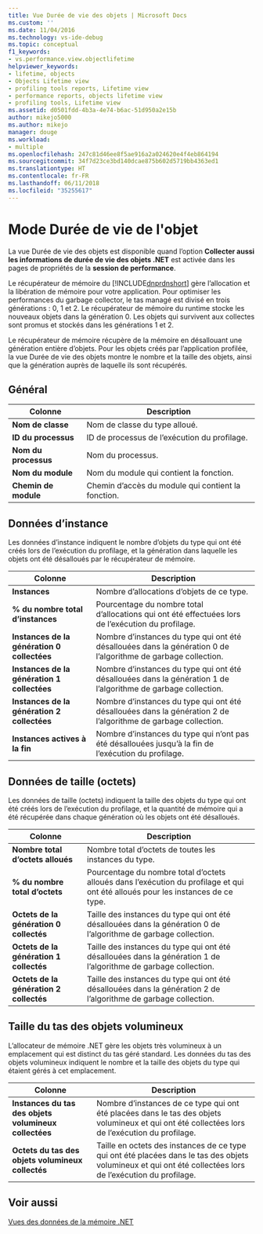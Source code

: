 ```yaml
---
title: Vue Durée de vie des objets | Microsoft Docs
ms.custom: ''
ms.date: 11/04/2016
ms.technology: vs-ide-debug
ms.topic: conceptual
f1_keywords:
- vs.performance.view.objectlifetime
helpviewer_keywords:
- lifetime, objects
- Objects Lifetime view
- profiling tools reports, Lifetime view
- performance reports, objects lifetime view
- profiling tools, Lifetime view
ms.assetid: d0501fdd-4b3a-4e74-b6ac-51d950a2e15b
author: mikejo5000
ms.author: mikejo
manager: douge
ms.workload:
- multiple
ms.openlocfilehash: 247c81d46ee8f5ae916a2a024620e4f4eb864194
ms.sourcegitcommit: 34f7d23ce3bd140dcae875b602d5719bb4363ed1
ms.translationtype: HT
ms.contentlocale: fr-FR
ms.lasthandoff: 06/11/2018
ms.locfileid: "35255617"
---
```

# <a name="object-lifetime-view"></a>Mode Durée de vie de l'objet
La vue Durée de vie des objets est disponible quand l’option **Collecter aussi les informations de durée de vie des objets .NET** est activée dans les pages de propriétés de la **session de performance**.  
  
 Le récupérateur de mémoire du [!INCLUDE[dnprdnshort](../code-quality/includes/dnprdnshort_md.md)] gère l’allocation et la libération de mémoire pour votre application. Pour optimiser les performances du garbage collector, le tas managé est divisé en trois générations : 0, 1 et 2. Le récupérateur de mémoire du runtime stocke les nouveaux objets dans la génération 0. Les objets qui survivent aux collectes sont promus et stockés dans les générations 1 et 2.  
  
 Le récupérateur de mémoire récupère de la mémoire en désallouant une génération entière d’objets. Pour les objets créés par l’application profilée, la vue Durée de vie des objets montre le nombre et la taille des objets, ainsi que la génération auprès de laquelle ils sont récupérés.  
  
## <a name="general"></a>Général  
  
|Colonne|Description|  
|------------|-----------------|  
|**Nom de classe**|Nom de classe du type alloué.|  
|**ID du processus**|ID de processus de l’exécution du profilage.|  
|**Nom du processus**|Nom du processus.|  
|**Nom du module**|Nom du module qui contient la fonction.|  
|**Chemin de module**|Chemin d’accès du module qui contient la fonction.|  
  
## <a name="instance-data"></a>Données d’instance  
 Les données d’instance indiquent le nombre d’objets du type qui ont été créés lors de l’exécution du profilage, et la génération dans laquelle les objets ont été désalloués par le récupérateur de mémoire.  
  
|Colonne|Description|  
|------------|-----------------|  
|**Instances**|Nombre d’allocations d’objets de ce type.|  
|**% du nombre total d’instances**|Pourcentage du nombre total d’allocations qui ont été effectuées lors de l’exécution du profilage.|  
|**Instances de la génération 0 collectées**|Nombre d’instances du type qui ont été désallouées dans la génération 0 de l’algorithme de garbage collection.|  
|**Instances de la génération 1 collectées**|Nombre d’instances du type qui ont été désallouées dans la génération 1 de l’algorithme de garbage collection.|  
|**Instances de la génération 2 collectées**|Nombre d’instances du type qui ont été désallouées dans la génération 2 de l’algorithme de garbage collection.|  
|**Instances actives à la fin**|Nombre d’instances du type qui n’ont pas été désallouées jusqu’à la fin de l’exécution du profilage.|  
  
## <a name="size-byte-data"></a>Données de taille (octets)  
 Les données de taille (octets) indiquent la taille des objets du type qui ont été créés lors de l’exécution du profilage, et la quantité de mémoire qui a été récupérée dans chaque génération où les objets ont été désalloués.  
  
|Colonne|Description|  
|------------|-----------------|  
|**Nombre total d’octets alloués**|Nombre total d’octets de toutes les instances du type.|  
|**% du nombre total d’octets**|Pourcentage du nombre total d’octets alloués dans l’exécution du profilage et qui ont été alloués pour les instances de ce type.|  
|**Octets de la génération 0 collectés**|Taille des instances du type qui ont été désallouées dans la génération 0 de l’algorithme de garbage collection.|  
|**Octets de la génération 1 collectés**|Taille des instances du type qui ont été désallouées dans la génération 1 de l’algorithme de garbage collection.|  
|**Octets de la génération 2 collectés**|Taille des instances du type qui ont été désallouées dans la génération 2 de l’algorithme de garbage collection.|  
  
## <a name="large-object-heap-data"></a>Taille du tas des objets volumineux  
 L’allocateur de mémoire .NET gère les objets très volumineux à un emplacement qui est distinct du tas géré standard. Les données du tas des objets volumineux indiquent le nombre et la taille des objets du type qui étaient gérés à cet emplacement.  
  
|Colonne|Description|  
|------------|-----------------|  
|**Instances du tas des objets volumineux collectées**|Nombre d’instances de ce type qui ont été placées dans le tas des objets volumineux et qui ont été collectées lors de l’exécution du profilage.|  
|**Octets du tas des objets volumineux collectés**|Taille en octets des instances de ce type qui ont été placées dans le tas des objets volumineux et qui ont été collectées lors de l’exécution du profilage.|  
  
## <a name="see-also"></a>Voir aussi  
 [Vues des données de la mémoire .NET](../profiling/dotnet-memory-data-views.md)